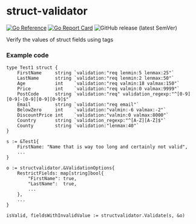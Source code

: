 # struct-validator

[![Go Reference](https://pkg.go.dev/badge/github.com/mikolajgs/struct-validator.svg)](https://pkg.go.dev/github.com/mikolajgs/struct-validator) [![Go Report Card](https://goreportcard.com/badge/github.com/mikolajgs/struct-validator)](https://goreportcard.com/report/github.com/mikolajgs/struct-validator) ![GitHub release (latest SemVer)](https://img.shields.io/github/v/release/mikolajgs/struct-validator?sort=semver)

Verify the values of struct fields using tags

### Example code

```
type Test1 struct {
	FirstName     string `validation:"req lenmin:5 lenmax:25"`
	LastName      string `validation:"req lenmin:2 lenmax:50"`
	Age           int    `validation:"req valmin:18 valmax:150"`
	Price         int    `validation:"req valmin:0 valmax:9999"`
	PostCode      string `validation:"req" validation_regexp:"^[0-9][0-9]-[0-9][0-9][0-9]$"`
	Email         string `validation:"req email"`
	BelowZero     int    `validation:"valmin:-6 valmax:-2"`
	DiscountPrice int    `validation:"valmin:0 valmax:8000"`
	Country       string `validation_regexp:"^[A-Z][A-Z]$"`
	County        string `validation:"lenmax:40"`
}

s := &Test1{
	FirstName: "Name that is way too long and certainly not valid",
	...
}

o := structvalidator.&ValidationOptions{
	RestrictFields: map[string]bool{
		"FirstName": true,
		"LastName":  true,
		...
	},
	...
}

isValid, fieldsWithInvalidValue := structvalidator.Validate(s, &o)
```
